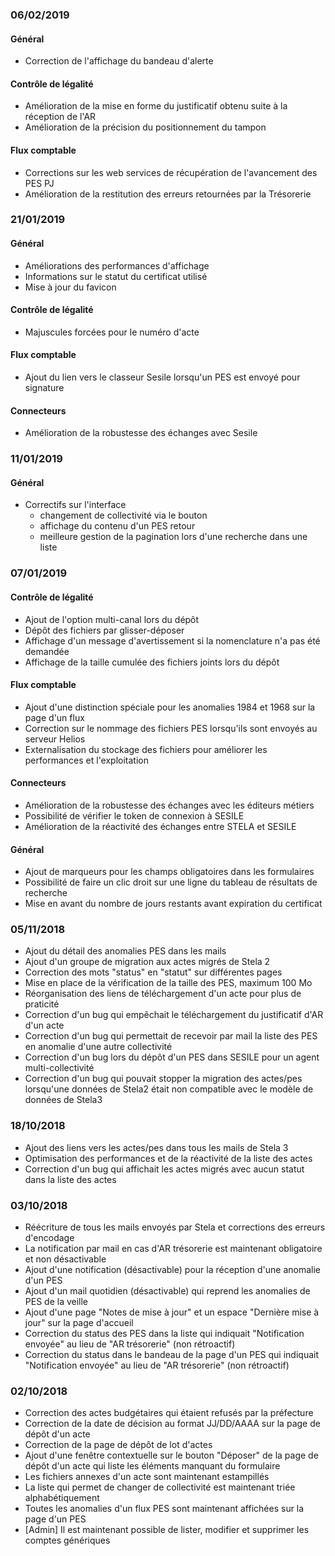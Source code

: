 ### 06/02/2019

#### Général

- Correction de l'affichage du bandeau d'alerte

#### Contrôle de légalité

- Amélioration de la mise en forme du justificatif obtenu suite à la réception de l'AR
- Amélioration de la précision du positionnement du tampon

#### Flux comptable

- Corrections sur les web services de récupération de l'avancement des PES PJ
- Amélioration de la restitution des erreurs retournées par la Trésorerie

### 21/01/2019

#### Général

- Améliorations des performances d'affichage
- Informations sur le statut du certificat utilisé
- Mise à jour du favicon

#### Contrôle de légalité

- Majuscules forcées pour le numéro d'acte

#### Flux comptable

- Ajout du lien vers le classeur Sesile lorsqu'un PES est envoyé pour signature

#### Connecteurs

- Amélioration de la robustesse des échanges avec Sesile

### 11/01/2019

#### Général

- Correctifs sur l'interface
  - changement de collectivité via le bouton
  - affichage du contenu d'un PES retour
  - meilleure gestion de la pagination lors d'une recherche dans une liste

### 07/01/2019

#### Contrôle de légalité

- Ajout de l'option multi-canal lors du dépôt
- Dépôt des fichiers par glisser-déposer
- Affichage d'un message d'avertissement si la nomenclature n'a pas été demandée
- Affichage de la taille cumulée des fichiers joints lors du dépôt

#### Flux comptable

- Ajout d'une distinction spéciale pour les anomalies 1984 et 1968 sur la page d'un flux
- Correction sur le nommage des fichiers PES lorsqu'ils sont envoyés au serveur Helios
- Externalisation du stockage des fichiers pour améliorer les performances et l'exploitation

#### Connecteurs

- Amélioration de la robustesse des échanges avec les éditeurs métiers
- Possibilité de vérifier le token de connexion à SESILE
- Amélioration de la réactivité des échanges entre STELA et SESILE

#### Général

- Ajout de marqueurs pour les champs obligatoires dans les formulaires
- Possibilité de faire un clic droit sur une ligne du tableau de résultats de recherche
- Mise en avant du nombre de jours restants avant expiration du certificat

### 05/11/2018
- Ajout du détail des anomalies PES dans les mails
- Ajout d'un groupe de migration aux actes migrés de Stela 2
- Correction des mots "status" en "statut" sur différentes pages
- Mise en place de la vérification de la taille des PES, maximum 100 Mo
- Réorganisation des liens de téléchargement d'un acte pour plus de praticité
- Correction d'un bug qui empêchait le téléchargement du justificatif d'AR d'un acte
- Correction d'un bug qui permettait de recevoir par mail la liste des PES en anomalie d'une autre collectivité
- Correction d'un bug lors du dépôt d'un PES dans SESILE pour un agent multi-collectivité
- Correction d'un bug qui pouvait stopper la migration des actes/pes lorsqu'une données de Stela2 était non compatible avec le modèle de données de Stela3

### 18/10/2018
- Ajout des liens vers les actes/pes dans tous les mails de Stela 3
- Optimisation des performances et de la réactivité de la liste des actes
- Correction d'un bug qui affichait les actes migrés avec aucun statut dans la liste des actes

### 03/10/2018
- Réécriture de tous les mails envoyés par Stela et corrections des erreurs d'encodage
- La notification par mail en cas d'AR trésorerie est maintenant obligatoire et non désactivable
- Ajout d'une notification (désactivable) pour la réception d'une anomalie d'un PES
- Ajout d'un mail quotidien (désactivable) qui reprend les anomalies de PES de la veille
- Ajout d'une page "Notes de mise à jour" et un espace "Dernière mise à jour" sur la page d'accueil
- Correction du status des PES dans la liste qui indiquait "Notification envoyée" au lieu de "AR trésorerie" (non rétroactif)
- Correction du status dans le bandeau de la page d'un PES qui indiquait "Notification envoyée" au lieu de "AR trésorerie" (non rétroactif)

### 02/10/2018
- Correction des actes budgétaires qui étaient refusés par la préfecture
- Correction de la date de décision au format JJ/DD/AAAA sur la page de dépôt d'un acte
- Correction de la page de dépôt de lot d'actes
- Ajout d'une fenêtre contextuelle sur le bouton "Déposer" de la page de dépôt d'un acte qui liste les éléments manquant du formulaire
- Les fichiers annexes d'un acte sont maintenant estampillés
- La liste qui permet de changer de collectivité est maintenant triée alphabétiquement
- Toutes les anomalies d'un flux PES sont maintenant affichées sur la page d'un PES
- \[Admin\] Il est maintenant possible de lister, modifier et supprimer les comptes génériques
